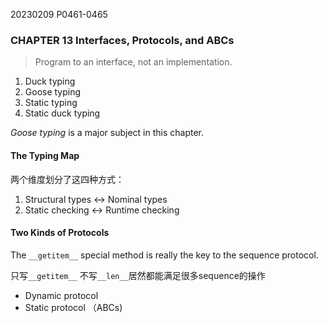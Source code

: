 20230209    P0461-0465

### CHAPTER 13 Interfaces, Protocols, and ABCs

> Program to an interface, not an implementation.

1. Duck typing
2. Goose typing
3. Static typing
4. Static duck typing

*Goose typing* is a major subject in this chapter.

#### The Typing Map
两个维度划分了这四种方式：
1. Structural types <-> Nominal types
2. Static checking <-> Runtime checking

#### Two Kinds of Protocols

The `__getitem__` special method is really the key to the sequence protocol.

只写`__getitem__` 不写`__len__`居然都能满足很多sequence的操作

* Dynamic protocol
* Static protocol （ABCs)
